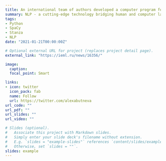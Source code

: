 ```yaml
---
title: An international team of authors developed a computer program for e-health, the Russian Federal Patent Service confirms
summary: NLP - a cutting-edge technology bridging human and computer languages. [RU]
tags:
- Python
- SpaCy
- Stanza
- NLP
date: "2021-01-21T00:00:00Z"

# Optional external URL for project (replaces project detail page).
external_link: "https://ieml.ru/news/16356/"

image:
  caption: 
  focal_point: Smart

links:
- icon: twitter
  icon_pack: fab
  name: Follow
  url: https://twitter.com/alexabutneva
url_code: ""
url_pdf: ""
url_slides: ""
url_video: ""

# Slides (optional).
#   Associate this project with Markdown slides.
#   Simply enter your slide deck's filename without extension.
#   E.g. `slides = "example-slides"` references `content/slides/example-slides.md`.
#   Otherwise, set `slides = ""`.
slides: example
---
```

